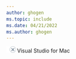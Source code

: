 ```yaml
---
author: ghogen
ms.topic: include
ms.date: 04/21/2022
ms.author: ghogen
---
```


![no](../media/no-icon.png)Visual Studio for Mac